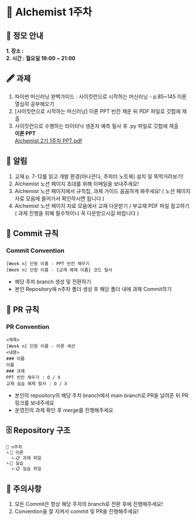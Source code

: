 # 💠 AIchemist 1주차 

## 🌻 정모 안내
**1. 장소 :**   
**2. 시간 : 월요일 19:00 ~ 21:00**

## 🖋 과제
1. 파이썬 머신러닝 완벽가이드 : 사이킷런으로 시작하는 머신러닝 - p.85~145 이론 열심히 공부해오기
2. [사이킷런으로 시작하는 머신러닝] 이론 PPT 빈칸 채운 뒤 PDF 파일로 깃헙에 제출
3. 사이킷런으로 수행하는 타이타닉 생존자 예측 필사 후 .py  파일로 깃헙에 제출   
**이론 PPT**     
[AIchemist 2기 1주차 PPT.pdf](https://github.com/Ewha-AIchemist-2/Session/files/14568203/AIchemist.2.1.PPT.pdf)

## 🚨 알림
1. 교재 p. 7-12를 읽고 개발 환경(아나콘다, 주피터 노트북) 설치 및 뚝딱거려보기!
2. AIchemist 노션 페이지 초대를 위해 이메일을 보내주세요!
3. AIchemist 노션 페이지에서 규칙집, 과제 가이드 꼼꼼하게 봐주세요!
( 노션 페이지 자료 모음에 들어가서 확인하시면 됩니다 )
4. AIchemist 노션 페이지 자료 모음에서 교재 다운받기 / 부교재 PDF 파일 참고하기
( 과제 진행을 위해 필수적이니 꼭 다운받으시길 바랍니다 )

## 🌱 Commit 규칙   
### Commit Convention      
    [Week n] 단원 이름 - PPT 빈칸 채우기   
    [Week n] 단원 이름 - {교재 예제 이름} 코드 필사      
+ 해당 주차 branch 생성 및 전환하기 
+ 본인 Repository에 n주차 폴더 생성 후 해당 폴더 내에 과제 Commit하기   
## 🌱 PR 규칙          
### PR Convention
    <제목>
    [Week n] 단원 이름 - 이론 세션
    <내용>
    ### 이름   
    이름   
    ### 과제   
    PPT 빈칸 채우기 : O / X
    교재 실습 예제 필사 : O / X
+ 본인의 repository의 해당 주차 branch에서 main branch로 PR을 날려준 뒤 PR 링크를 보내주세요
+ 운영진의 과제 확인 후 merge를 진행해주세요 

## 🗄 Repository 구조
```bash
📁 n주차
ㄴ📁 이론
  ㄴ📋 과제 파일
ㄴ📁 실습
  ㄴ📋 실습 파일
```

## 🚨 주의사항   
1. 모든 Commit은 항상 해당 주차의 branch로 전환 후에 진행해주세요!
2. Convention을 잘 지켜서 commit 및 PR을 진행해주세요!
